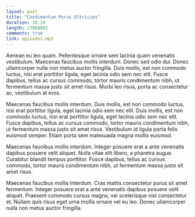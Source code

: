 ```yaml
---
layout: post
title: "Condimentum Purus Ultricies"
duration: 18:24
length: 17068092
comments: true
link: episode1.mp3
---
```

Aenean eu leo quam. Pellentesque ornare sem lacinia quam venenatis vestibulum. Maecenas faucibus mollis interdum. Donec sed odio dui. Donec ullamcorper nulla non metus auctor fringilla. Duis mollis, est non commodo luctus, nisi erat porttitor ligula, eget lacinia odio sem nec elit. Fusce dapibus, tellus ac cursus commodo, tortor mauris condimentum nibh, ut fermentum massa justo sit amet risus. Morbi leo risus, porta ac consectetur ac, vestibulum at eros.

Maecenas faucibus mollis interdum. Duis mollis, est non commodo luctus, nisi erat porttitor ligula, eget lacinia odio sem nec elit. Duis mollis, est non commodo luctus, nisi erat porttitor ligula, eget lacinia odio sem nec elit. Fusce dapibus, tellus ac cursus commodo, tortor mauris condimentum nibh, ut fermentum massa justo sit amet risus. Vestibulum id ligula porta felis euismod semper. Etiam porta sem malesuada magna mollis euismod.

Maecenas faucibus mollis interdum. Integer posuere erat a ante venenatis dapibus posuere velit aliquet. Nulla vitae elit libero, a pharetra augue. Curabitur blandit tempus porttitor. Fusce dapibus, tellus ac cursus commodo, tortor mauris condimentum nibh, ut fermentum massa justo sit amet risus.

Maecenas faucibus mollis interdum. Cras mattis consectetur purus sit amet fermentum. Integer posuere erat a ante venenatis dapibus posuere velit aliquet. Praesent commodo cursus magna, vel scelerisque nisl consectetur et. Nullam quis risus eget urna mollis ornare vel eu leo. Donec ullamcorper nulla non metus auctor fringilla.